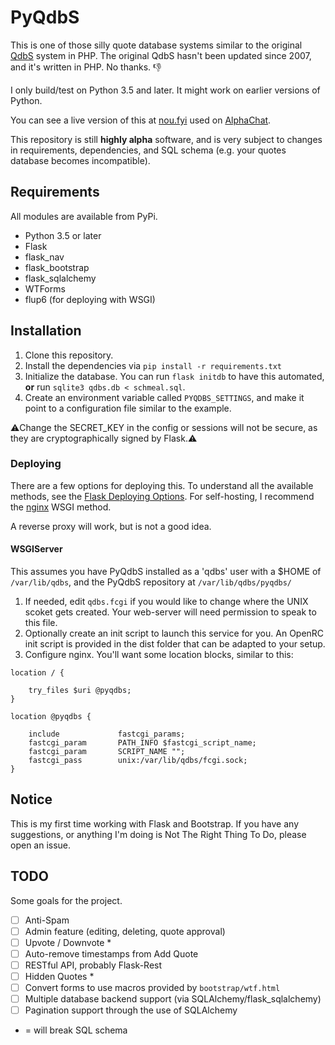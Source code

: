 # PyQdbS

This is one of those silly quote database systems similar to the original [QdbS](http://www.qdbs.org/news.php) system in PHP.
The original QdbS hasn't been updated since 2007, and it's written in PHP. No thanks. :-1:

I only build/test on Python 3.5 and later. It might work on earlier versions of Python.

You can see a live version of this at [nou.fyi](https://www.nou.fyi) used on [AlphaChat](https://www.alphachat.net).

This repository is still **highly alpha** software, and is very subject to changes in requirements, dependencies, and SQL schema (e.g. your quotes database becomes incompatible).

## Requirements

All modules are available from PyPi.

- Python 3.5 or later
- Flask
- flask_nav
- flask_bootstrap
- flask_sqlalchemy
- WTForms
- flup6 (for deploying with WSGI)

## Installation

1. Clone this repository.
2. Install the dependencies via `pip install -r requirements.txt`
3. Initialize the database. You can run `flask initdb` to have this automated, **or** run `sqlite3 qdbs.db < schmeal.sql`.
4. Create an environment variable called `PYQDBS_SETTINGS`, and make it point to a configuration file similar to the example.

:warning:Change the SECRET_KEY in the config or sessions will not be secure, as they are cryptographically signed by Flask.:warning:

### Deploying

There are a few options for deploying this. To understand all the available methods, see the [Flask Deploying Options](http://flask.pocoo.org/docs/0.12/deploying/).
For self-hosting, I recommend the [nginx](http://flask.pocoo.org/docs/0.12/deploying/fastcgi/#configuring-nginx) WSGI method.

A reverse proxy will work, but is not a good idea.

#### WSGIServer

This assumes you have PyQdbS installed as a 'qdbs' user with a $HOME of `/var/lib/qdbs`, and the PyQdbS repository at `/var/lib/qdbs/pyqdbs/`

1. If needed, edit `qdbs.fcgi` if you would like to change where the UNIX scoket gets created. Your web-server will need permission to speak to this file.
2. Optionally create an init script to launch this service for you. An OpenRC init script is provided in the dist folder that can be adapted to your setup.
3. Configure nginx. You'll want some location blocks, similar to this:

```
location / {

    try_files $uri @pyqdbs;
}

location @pyqdbs {

    include             fastcgi_params;
    fastcgi_param       PATH_INFO $fastcgi_script_name;
    fastcgi_param       SCRIPT_NAME "";
    fastcgi_pass        unix:/var/lib/qdbs/fcgi.sock;
}
```

## Notice

This is my first time working with Flask and Bootstrap. If you have any suggestions, or anything I'm doing is Not The Right Thing To Do, please open an issue.

## TODO

Some goals for the project. 

- [ ] Anti-Spam 
- [ ] Admin feature (editing, deleting, quote approval)
- [ ] Upvote / Downvote *
- [ ] Auto-remove timestamps from Add Quote
- [ ] RESTful API, probably Flask-Rest
- [ ] Hidden Quotes  *
- [ ] Convert forms to use macros provided by `bootstrap/wtf.html`
- [ ] Multiple database backend support (via SQLAlchemy/flask_sqlalchemy)
- [ ] Pagination support through the use of SQLAlchemy

* = will break SQL schema
